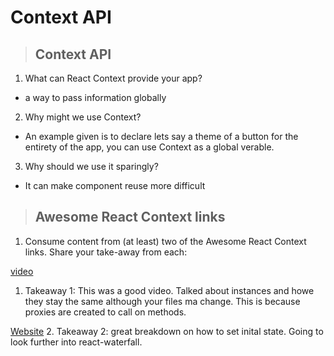 # **Context API**

> ## Context API

1. What can React Context provide your app?

- a way to pass information globally

2. Why might we use Context?

- An example given is to declare lets say a theme of a button for the entirety of the app, you can use Context as a global verable.

3. Why should we use it sparingly?

- It can make component reuse more difficult

> ## Awesome React Context links

1. Consume content from (at least) two of the Awesome React Context links. Share your take-away from each:

[video](https://www.youtube.com/watch?v=uvAXVMwHJXU&feature=emb_rel_pause)

1.  Takeaway 1: This was a good video. Talked about instances and howe they stay the same although your files ma change. This is because proxies are created to call on methods.

[Website](https://medium.com/@DidierFranc/replacing-redux-with-the-new-react-context-api-8f5d01a00e8c) 2. Takeaway 2: great breakdown on how to set inital state. Going to look further into react-waterfall.
